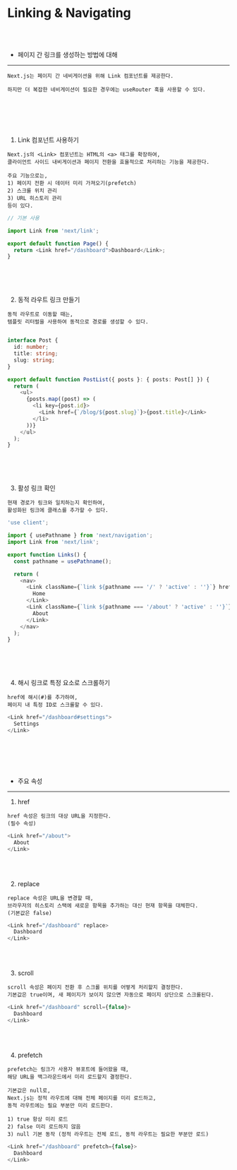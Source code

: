 # Linking & Navigating

<br />
<br />

* 페이지 간 링크를 생성하는 방법에 대해
---

```
Next.js는 페이지 간 네비게이션을 위해 Link 컴포넌트를 제공한다.

하지만 더 복잡한 네비게이션이 필요한 경우에는 useRouter 훅을 사용할 수 있다.
```

<br />
<br />
<br />
<br />

1. Link 컴포넌트 사용하기

```
Next.js의 <Link> 컴포넌트는 HTML의 <a> 태그를 확장하여,
클라이언트 사이드 내비게이션과 페이지 전환을 효율적으로 처리하는 기능을 제공한다.

주요 기능으로는,
1) 페이지 전환 시 데이터 미리 가져오기(prefetch)
2) 스크롤 위치 관리
3) URL 히스토리 관리
등이 있다.
```

```ts
// 기본 사용

import Link from 'next/link';

export default function Page() {
  return <Link href="/dashboard">Dashboard</Link>;
}
```

<br />
<br />
<br />

2. 동적 라우트 링크 만들기

```
동적 라우트로 이동할 때는,
템플릿 리터럴을 사용하여 동적으로 경로를 생성할 수 있다.
```

```ts

interface Post {
  id: number;
  title: string;
  slug: string;
}

export default function PostList({ posts }: { posts: Post[] }) {
  return (
    <ul>
      {posts.map((post) => (
        <li key={post.id}>
          <Link href={`/blog/${post.slug}`}>{post.title}</Link>
        </li>
      ))}
    </ul>
  );
}
```

<br />
<br />
<br />

3. 활성 링크 확인

```
현재 경로가 링크와 일치하는지 확인하여,
활성화된 링크에 클래스를 추가할 수 있다.
```

```ts
'use client';

import { usePathname } from 'next/navigation';
import Link from 'next/link';

export function Links() {
  const pathname = usePathname();

  return (
    <nav>
      <Link className={`link ${pathname === '/' ? 'active' : ''}`} href="/">
        Home
      </Link>
      <Link className={`link ${pathname === '/about' ? 'active' : ''}`} href="/about">
        About
      </Link>
    </nav>
  );
}
```

<br />
<br />
<br />

4. 해시 링크로 특정 요소로 스크롤하기

```
href에 해시(#)를 추가하여,
페이지 내 특정 ID로 스크롤할 수 있다.
```

```ts
<Link href="/dashboard#settings">
  Settings
</Link>
```

<br />
<br />
<br />
<br />

* 주요 속성
---

1. href

```
href 속성은 링크의 대상 URL을 지정한다.
(필수 속성)
```

```ts
<Link href="/about">
  About
</Link>
```

<br />
<br />

2. replace

```
replace 속성은 URL을 변경할 때,
브라우저의 히스토리 스택에 새로운 항목을 추가하는 대신 현재 항목을 대체한다.
(기본값은 false)
```

```ts
<Link href="/dashboard" replace>
  Dashboard
</Link>
```

<br />
<br />

3. scroll

```
scroll 속성은 페이지 전환 후 스크롤 위치를 어떻게 처리할지 결정한다.
기본값은 true이며, 새 페이지가 보이지 않으면 자동으로 페이지 상단으로 스크롤된다.
```

```ts
<Link href="/dashboard" scroll={false}>
  Dashboard
</Link>
```

<br />
<br />

4. prefetch

```
prefetch는 링크가 사용자 뷰포트에 들어왔을 때,
해당 URL을 백그라운드에서 미리 로드할지 결정한다.

기본값은 null로,
Next.js는 정적 라우트에 대해 전체 페이지를 미리 로드하고,
동적 라우트에는 필요 부분만 미리 로드한다.

1) true 항상 미리 로드
2) false 미리 로드하지 않음
3) null 기본 동작 (정적 라우트는 전체 로드, 동적 라우트는 필요한 부분만 로드)
```

```ts
<Link href="/dashboard" prefetch={false}>
  Dashboard
</Link>
```
